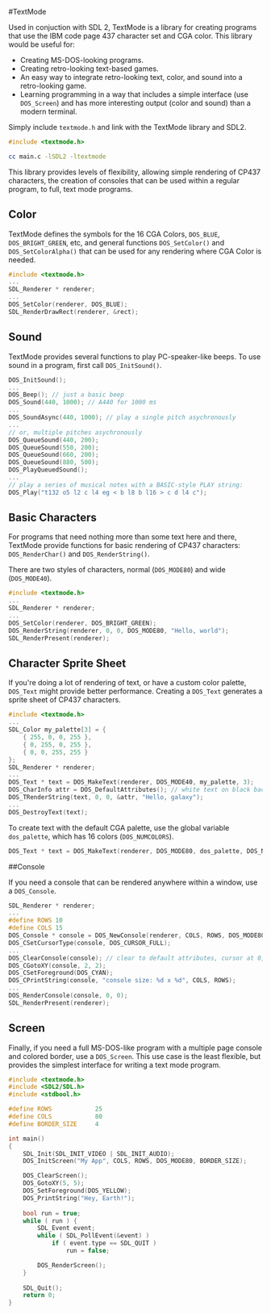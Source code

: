 #TextMode

Used in conjuction with SDL 2, TextMode is a library for creating programs that use the IBM code page 437 character set and CGA color. This library would be useful for:

* Creating MS-DOS-looking programs.
* Creating retro-looking text-based games.
* An easy way to integrate retro-looking text, color, and sound into a retro-looking game.
* Learning programming in a way that includes a simple interface (use `DOS_Screen`) and has more interesting output (color and sound) than a modern terminal.

Simply include `textmode.h` and link with the TextMode library and SDL2.

```c
#include <textmode.h>
```

```bash
cc main.c -lSDL2 -ltextmode
```

This library provides levels of flexibility, allowing simple rendering of CP437 characters, the creation of consoles that can be used within a regular program, to full, text mode programs.



## Color

TextMode defines the symbols for the 16 CGA Colors, `DOS_BLUE`, `DOS_BRIGHT_GREEN`, etc, and general functions `DOS_SetColor()` and `DOS_SetColorAlpha()` that can be used for any rendering where CGA Color is needed.

```c
#include <textmode.h>
...
SDL_Renderer * renderer;
...
DOS_SetColor(renderer, DOS_BLUE);
SDL_RenderDrawRect(renderer, &rect);
```



## Sound

TextMode provides several functions to play PC-speaker-like beeps. To use sound in a program, first call `DOS_InitSound()`.

```c
DOS_InitSound();
...
DOS_Beep(); // just a basic beep
DOS_Sound(440, 1000); // A440 for 1000 ms
...
DOS_SoundAsync(440, 1000); // play a single pitch asychronously
...
// or, multiple pitches asychronously
DOS_QueueSound(440, 200);
DOS_QueueSound(550, 200);
DOS_QueueSound(660, 200);
DOS_QueueSound(880, 500);
DOS_PlayQueuedSound();
...
// play a series of musical notes with a BASIC-style PLAY string:
DOS_Play("t132 o5 l2 c l4 eg < b l8 b l16 > c d l4 c");
```



## Basic Characters

For programs that need nothing more than some text here and there, TextMode provide functions for basic rendering of CP437 characters: `DOS_RenderChar()` and `DOS_RenderString()`.

There are two styles of characters, normal (`DOS_MODE80`) and wide (`DOS_MODE40`).

```c
#include <textmode.h>
...
SDL_Renderer * renderer;
...
DOS_SetColor(renderer, DOS_BRIGHT_GREEN);
DOS_RenderString(renderer, 0, 0, DOS_MODE80, "Hello, world");
SDL_RenderPresent(renderer);
```



## Character Sprite Sheet

If you're doing a lot of rendering of text, or have a custom color palette, `DOS_Text` might provide better performance. Creating a `DOS_Text` generates a sprite sheet of CP437 characters.

```c
#include <textmode.h>
...
SDL_Color my_palette[3] = {
    { 255, 0, 0, 255 },
    { 0, 255, 0, 255 },
    { 0, 0, 255, 255 }
};
SDL_Renderer * renderer;
...
DOS_Text * text = DOS_MakeText(renderer, DOS_MODE40, my_palette, 3);
DOS_CharInfo attr = DOS_DefaultAttributes(); // white text on black background
DOS_TRenderString(text, 0, 0, &attr, "Hello, galaxy");
...
DOS_DestroyText(text);
```

To create text with the default CGA palette, use the global variable `dos_palette`, which has 16 colors (`DOS_NUMCOLORS`).

```c
DOS_Text * text = DOS_MakeText(renderer, DOS_MODE80, dos_palette, DOS_NUMCOLORS);
```



##Console

If you need a console that can be rendered anywhere within a window, use a `DOS_Console`.

```c
SDL_Renderer * renderer;
...
#define ROWS 10
#define COLS 15
DOS_Console * console = DOS_NewConsole(renderer, COLS, ROWS, DOS_MODE80);
DOS_CSetCursorType(console, DOS_CURSOR_FULL);
...
DOS_ClearConsole(console); // clear to default attributes, cursor at 0, 0
DOS_CGotoXY(console, 2, 2);
DOS_CSetForeground(DOS_CYAN);
DOS_CPrintString(console, "console size: %d x %d", COLS, ROWS);
...
DOS_RenderConsole(console, 0, 0);
SDL_RenderPresent(renderer);
```



## Screen

Finally, if you need a full MS-DOS-like program with a multiple page console and colored border, use a `DOS_Screen`. This use case is the least flexible, but provides the simplest interface for writing a text mode program.

```c
#include <textmode.h>
#include <SDL2/SDL.h>
#include <stdbool.h>

#define ROWS            25
#define COLS            80
#define BORDER_SIZE     4

int main()
{
    SDL_Init(SDL_INIT_VIDEO | SDL_INIT_AUDIO);
    DOS_InitScreen("My App", COLS, ROWS, DOS_MODE80, BORDER_SIZE);

    DOS_ClearScreen();
    DOS_GotoXY(5, 5);
    DOS_SetForeground(DOS_YELLOW);
    DOS_PrintString("Hey, Earth!");
    
    bool run = true;
    while ( run ) {
        SDL_Event event;
        while ( SDL_PollEvent(&event) )
            if ( event.type == SDL_QUIT )
                run = false;

        DOS_RenderScreen();
    }
    
    SDL_Quit();
    return 0;
}

```

